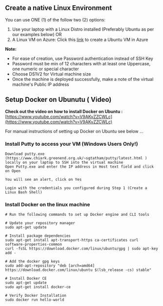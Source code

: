 ## Create a native Linux Environment

You can use ONE (1) of the follow two (2) options:

1. Use your laptop with a Linux Distro installed (Preferably Ubuntu as per our examples below)
OR
2. A Linux VM on Azure: Click this [link](https://portal.azure.com/?feature.customportal=false#create/Canonical.UbuntuServer1710-ARM) to create a Ubuntu VM in Azure

**Note:**
- For ease of creation, use Password authentication instead of SSH Key
- Password must be min of 12 characters with at least one Uppercase, one numeric or special character 
- Choose DS1V2 for Virtual machine size 
- Once the machine is deployed successfully, make a note of the virtual machine's Public IP address 

## Setup Docker on Ubunutu ( Video) 
**Check out the video on how to install Docker on Ubuntu :** [https://www.youtube.com/watch?v=V9AKvZZCWLc](https://www.youtube.com/watch?v=V9AKvZZCWLc)

For manual instructions of setting up Docker on Ubuntu see below ...

### Install Putty to access your VM (Windows Users Only!)

    Download putty.exe (https://www.chiark.greenend.org.uk/~sgtatham/putty/latest.html ) locally on your laptop to SSH into the virtual machine
    Open Putty.exe and enter the IP address in Host text field and click on Open
     
    You will see an alert, click on Yes 
     
    Login with the credentials you configured during Step 1 (Create a Linux Bash Shell) 

### Install Docker on the linux machine  

    # Run the following commands to set up Docker engine and CLI tools

    # Update your repository manager
    sudo apt-get update 

    # Install package dependencies
    sudo apt-get install apt-transport-https ca-certificates curl software-properties-common 
    curl -fsSL https://download.docker.com/linux/ubuntu/gpg | sudo apt-key add - 

    # Add the docker gpg keys
    sudo add-apt-repository "deb [arch=amd64] https://download.docker.com/linux/ubuntu $(lsb_release -cs) stable" 
     
    # Install Docker CE
    sudo apt-get update 
    sudo apt-get install docker-ce 
    
    # Verify Docker Installation 
    sudo docker run hello-world 
